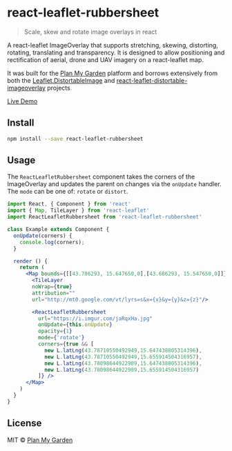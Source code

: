 # react-leaflet-rubbersheet

> Scale, skew and rotate image overlays in react

A react-leaflet ImageOverlay that supports stretching, skewing, distorting, rotating, translating and transparency. It is designed to allow positioning and rectification of aerial, drone and UAV imagery on a react-leaflet map.

It was built for the [Plan My Garden](https://github.com/planmygarden) platform
and borrows extensively from both the [Leaflet.DistortableImage](https://github.com/publiclab/Leaflet.DistortableImage) and [react-leaflet-distortable-imageoverlay](https://github.com/ChrisLowe-Takor/react-leaflet-distortable-imageoverlay) projects

[Live Demo](https://planmygarden.github.io/react-leaflet-rubbersheet/)

## Install

```bash
npm install --save react-leaflet-rubbersheet
```

## Usage

The `ReactLeafletRubbersheet` component takes the corners of the ImageOverlay and updates the parent on changes via the `onUpdate` handler.  The `mode` can be one of: `rotate` or `distort`.

```jsx
import React, { Component } from 'react'
import { Map, TileLayer } from 'react-leaflet'
import ReactLeafletRubbersheet from 'react-leaflet-rubbersheet'

class Example extends Component {
  onUpdate(corners) {
    console.log(corners);
  }

  render () {
    return (
      <Map bounds={[[43.786293, 15.647650,0],[43.686293, 15.547650,0]]}>
        <TileLayer
        noWrap={true}
        attribution=""
        url="http://mt0.google.com/vt/lyrs=s&x={x}&y={y}&z={z}"/>

        <ReactLeafletRubbersheet
          url="https://i.imgur.com/jaRqxHa.jpg"
          onUpdate={this.onUpdate}
          opacity={1}
          mode={'rotate'}
          corners={true && [
            new L.latLng(43.78710550492949,15.647438805314396),
            new L.latLng(43.78710550492949,15.655914504316957),
            new L.latLng(43.78098644922989,15.647438805314396),
            new L.latLng(43.78098644922989,15.655914504316957)
          ]} />
      </Map>
    )
  }
}
```

## License

MIT © [Plan My Garden](https://github.com/planmygarden)
